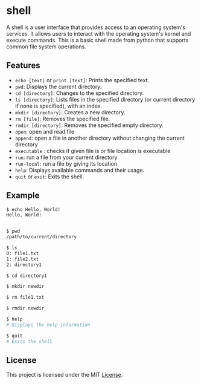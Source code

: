 
# shell

A shell is a user interface that provides access to an operating system's services. It allows users to interact with the operating system's kernel and execute commands.
This is a basic shell made from python that supports common file system operations.

## Features

- `echo [text]` or `print [text]`: Prints the specified text.
- `pwd`: Displays the current directory.
- `cd [directory]`: Changes to the specified directory.
- `ls [directory]`: Lists files in the specified directory (or current directory if none is specified), with an index.
- `mkdir [directory]`: Creates a new directory.
- `rm [file]`: Removes the specified file.
- `rmdir [directory]`: Removes the specified empty directory.
- `open`: open and read file
- `append`: open a file in another directory without changing the current directory
- `executable` : checks if given file is or file location is executable
- `run`: run a file from your current directory
- `run-local`: run a file by giving its location 
- `help`: Displays available commands and their usage.
- `quit` or `exit`: Exits the shell.


## Example

```bash
$ echo Hello, World!
Hello, World!


$ pwd
/path/to/current/directory

$ ls
0: file1.txt
1: file2.txt
2: directory1

$ cd directory1

$ mkdir newdir

$ rm file1.txt

$ rmdir newdir

$ help
# Displays the help information

$ quit
# Exits the shell
```

## License

This project is licensed under the MIT [License](LICENSE).
